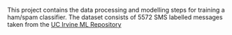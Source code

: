 This project contains the data processing and modelling steps for training a ham/spam classifier.
The dataset consists of 5572 SMS labelled messages taken from the [UC Irvine ML Repository](https://archive.ics.uci.edu/dataset/228/sms+spam+collection)
